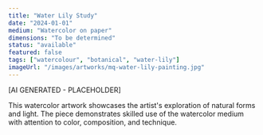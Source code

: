 ```yaml
---
title: "Water Lily Study"
date: "2024-01-01"
medium: "Watercolor on paper"
dimensions: "To be determined"
status: "available"
featured: false
tags: ["watercolour", "botanical", "water-lily"]
imageUrl: "/images/artworks/mq-water-lily-painting.jpg"
---
```


[AI GENERATED - PLACEHOLDER]

This watercolor artwork showcases the artist's exploration of natural forms and light. The piece demonstrates skilled use of the watercolor medium with attention to color, composition, and technique.
